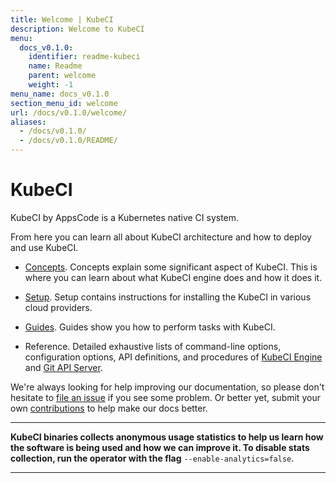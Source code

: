 ```yaml
---
title: Welcome | KubeCI
description: Welcome to KubeCI
menu:
  docs_v0.1.0:
    identifier: readme-kubeci
    name: Readme
    parent: welcome
    weight: -1
menu_name: docs_v0.1.0
section_menu_id: welcome
url: /docs/v0.1.0/welcome/
aliases:
  - /docs/v0.1.0/
  - /docs/v0.1.0/README/
---
```


# KubeCI

KubeCI by AppsCode is a Kubernetes native CI system.

From here you can learn all about KubeCI architecture and how to deploy and use KubeCI.

- [Concepts](/docs/concepts/). Concepts explain some significant aspect of KubeCI. This is where you can learn about what KubeCI engine does and how it does it.

- [Setup](/docs/setup/). Setup contains instructions for installing the KubeCI in various cloud providers.

- [Guides](/docs/guides/). Guides show you how to perform tasks with KubeCI.

- Reference. Detailed exhaustive lists of command-line options, configuration options, API definitions, and procedures of [KubeCI Engine](/docs/reference/engine) and [Git API Server](/docs/reference/git-apiserver).

We're always looking for help improving our documentation, so please don't hesitate to [file an issue](https://github.com/kube-ci/project/issues/new) if you see some problem. Or better yet, submit your own [contributions](/docs/CONTRIBUTING.md) to help
make our docs better.

---

**KubeCI binaries collects anonymous usage statistics to help us learn how the software is being used and how we can improve it. To disable stats collection, run the operator with the flag** `--enable-analytics=false`.

---
